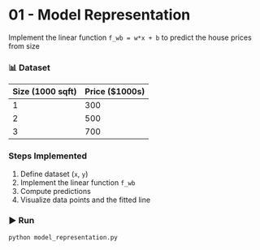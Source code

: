 # 01 - Model Representation

Implement the linear function `f_wb = w*x + b` to predict the house prices from size

### 📊 Dataset
| Size (1000 sqft) | Price ($1000s) |
|------------------|----------------|
| 1 | 300 |
| 2 | 500 |
| 3 | 700 |

### Steps Implemented
1. Define dataset (`x`, `y`)
2. Implement the linear function `f_wb`
3. Compute predictions
4. Visualize data points and the fitted line

### ▶️ Run
```bash
python model_representation.py